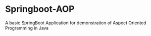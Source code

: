 # Springboot-AOP
A basic SpringBoot Application for demonstration of Aspect Oriented Programming in Java
